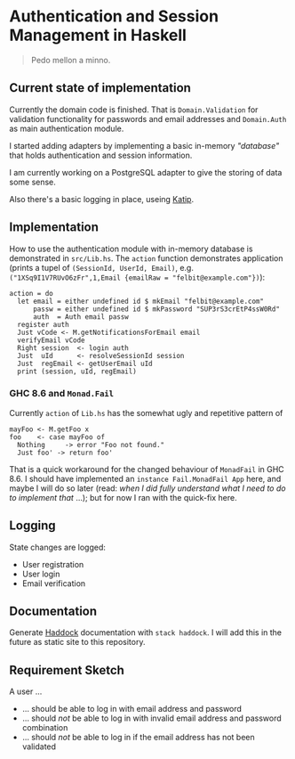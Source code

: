 # Authentication and Session Management in Haskell

>
> Pedo mellon a minno.
>

## Current state of implementation

Currently the domain code is finished. That is `Domain.Validation` for validation
functionality for passwords and email addresses and `Domain.Auth` as main
authentication module.

I started adding adapters by implementing a basic in-memory _"database"_ that holds
authentication and session information.

I am currently working on a PostgreSQL adapter to give the storing of data some sense.

Also there's a basic logging in place, useing [Katip](https://github.com/Soostone/katip).

## Implementation

How to use the authentication module with in-memory database is demonstrated in
`src/Lib.hs`. The `action` function demonstrates application (prints a tupel of
`(SessionId, UserId, Email)`, e.g. `("1XSq9I1V7RUvO6zFr",1,Email {emailRaw =
"felbit@example.com"})`):

```
action = do
  let email = either undefined id $ mkEmail "felbit@example.com"
      passw = either undefined id $ mkPassword "SUP3rS3crEtP4ssW0Rd"
      auth  = Auth email passw
  register auth
  Just vCode <- M.getNotificationsForEmail email
  verifyEmail vCode
  Right session  <- login auth
  Just  uId      <- resolveSessionId session
  Just  regEmail <- getUserEmail uId
  print (session, uId, regEmail)
```

### GHC 8.6 and `Monad.Fail`

Currently `action` of `Lib.hs` has the somewhat ugly and repetitive pattern of

```
mayFoo <- M.getFoo x
foo    <- case mayFoo of
  Nothing     -> error "Foo not found."
  Just foo' -> return foo'
```

That is a quick workaround for the changed behaviour of `MonadFail` in GHC 8.6. I should
have implemented an `instance Fail.MonadFail App` here, and maybe I will do so later (read:
_when I did fully understand what I need to do to implement that_ ...); but for now I ran
with the quick-fix here.

## Logging

State changes are logged:

- User registration
- User login
- Email verification

## Documentation

Generate [Haddock](https://www.haskell.org/haddock) documentation with `stack haddock`. I will add this in the future as static site to this repository.

## Requirement Sketch

A user ...
* ... should be able to log in with email address and password
* ... should *not* be able to log in with invalid email address and password combination
* ... should *not* be able to log in if the email address has not been validated
